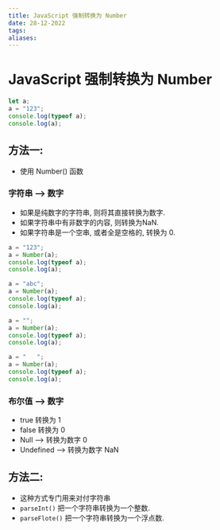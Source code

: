 ```yaml
---
title: JavaScript 强制转换为 Number
date: 28-12-2022
tags: 
aliases: 
---
```


# JavaScript 强制转换为 Number

```js
let a;  
a = "123";  
console.log(typeof a);  
console.log(a);
```

## 方法一: 

- 使用 Number() 函数

### 字符串 --> 数字

- 如果是纯数字的字符串, 则将其直接转换为数字.  
- 如果字符串中有非数字的内容, 则转换为NaN.  
- 如果字符串是一个空串, 或者全是空格的, 转换为 0.

```js
a = "123";  
a = Number(a);  
console.log(typeof a);  
console.log(a);

a = "abc";  
a = Number(a);  
console.log(typeof a);  
console.log(a);

a = "";  
a = Number(a);  
console.log(typeof a);  
console.log(a);

a = "   ";  
a = Number(a);  
console.log(typeof a);  
console.log(a);
```

### 布尔值 --> 数字

- true 转换为 1
- false 转换为 0
- Null --> 转换为数字 0
- Undefined --> 转换为数字 NaN

## 方法二:

- 这种方式专门用来对付字符串  
- `parseInt()` 把一个字符串转换为一个整数.  
- `parseFlote()` 把一个字符串转换为一个浮点数.